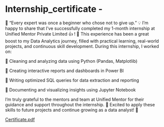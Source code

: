 # Internship_certificate -
🌟 “Every expert was once a beginner who chose not to give up.” 💡
I’m happy to share that I’ve successfully completed my 1-month internship at Unified Mentor Private Limited 👍 ! 🎉
 This experience has been a great boost to my Data Analytics journey, filled with practical learning, real-world projects, and continuous skill development.
During this internship, I worked on:

🔹 Cleaning and analyzing data using Python (Pandas, Matplotlib)

🔹 Creating interactive reports and dashboards in Power BI

🔹 Writing optimized SQL queries for data extraction and reporting

🔹 Documenting and visualizing insights using Jupyter Notebook

I’m truly grateful to the mentors and team at Unified Mentor for their guidance and support throughout the internship. 🙏
Excited to apply these skills to future projects and continue growing as a data analyst! 🚀

[Certificate.pdf](https://github.com/user-attachments/files/20270655/Certificate.pdf)
